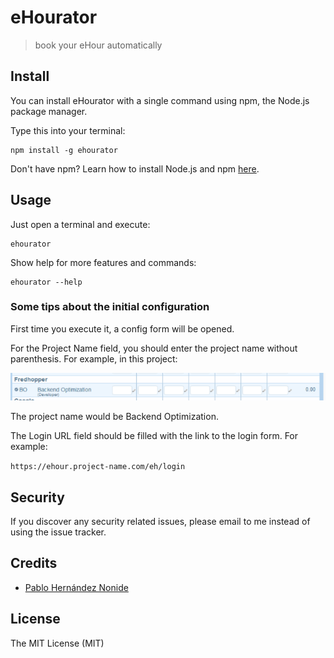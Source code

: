 # eHourator

> book your eHour automatically

## Install
You can install eHourator with a single command using npm, the Node.js package manager.

Type this into your terminal:
```
npm install -g ehourator
```

Don't have npm? Learn how to install Node.js and npm [here](https://docs.npmjs.com/getting-started/installing-node).


## Usage
Just open a terminal and execute:
```
ehourator
```

Show help for more features and commands:
```
ehourator --help
```

### Some tips about the initial configuration
First time you execute it, a config form will be opened.

For the Project Name field, you should enter the project name without parenthesis. For example, in this project:

![Project example](./img/example-project.png "Project example")

The project name would be Backend Optimization.

The Login URL field should be filled with the link to the login form. For example:

`https://ehour.project-name.com/eh/login`



## Security

If you discover any security related issues, please email to me instead of using the issue tracker.

## Credits

- [Pablo Hernández Nonide][link-author]

## License

The MIT License (MIT)

[link-author]: https://github.com/nonide
